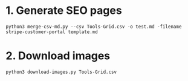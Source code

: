 # 1. Generate SEO pages

`python3 merge-csv-md.py --csv Tools-Grid.csv -o test.md -filename stripe-customer-portal template.md`

# 2. Download images
`python3 download-images.py Tools-Grid.csv`